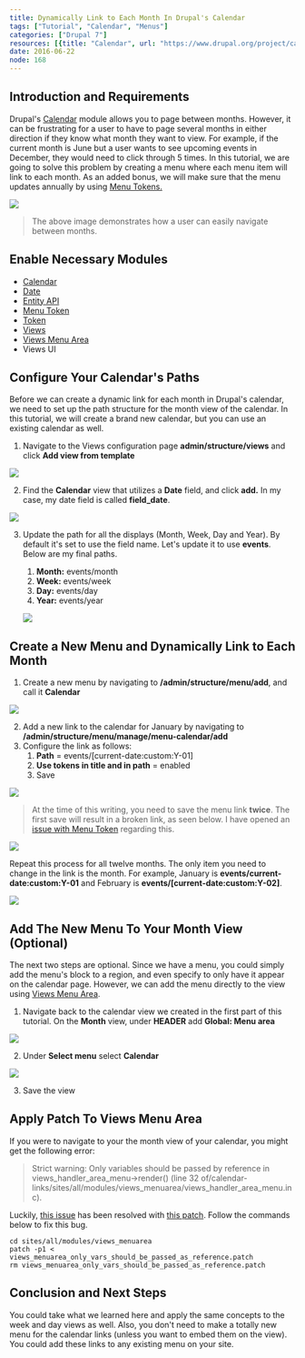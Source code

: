 ```yaml
---
title: Dynamically Link to Each Month In Drupal's Calendar
tags: ["Tutorial", "Calendar", "Menus"]
categories: ["Drupal 7"]
resources: [{title: "Calendar", url: "https://www.drupal.org/project/calendar"}, {title: "Menu Token", url: "https://www.drupal.org/project/menu_token"}, {title: "Views Menu Area", url: "https://www.drupal.org/project/views_menuarea"}]
date: 2016-06-22
node: 168
---
```

 
## Introduction and Requirements

Drupal's [Calendar](https://www.drupal.org/project/calendar) module allows you to page between months. However, it can be frustrating for a user to have to page several months in either direction if they know what month they want to view. For example, if the current month is June but a user wants to see upcoming events in December, they would need to click through 5 times. In this tutorial, we are going to solve this problem by creating a menu where each menu item will link to each month. As an added bonus, we will make sure that the menu updates annually by using [Menu Tokens.](https://www.drupal.org/project/menu_token)

![](/assets/images/posts/dynamically-link-each-month-drupals-calendar/final-calendar-links.gif)

> The above image demonstrates how a user can easily navigate between months.

## Enable Necessary Modules

- [Calendar](https://www.drupal.org/project/calendar)
- [Date](https://www.drupal.org/project/date)
- [Entity API](https://www.drupal.org/project/entity)
- [Menu Token](https://www.drupal.org/project/menu_token)
- [Token](https://www.drupal.org/project/token)
- [Views](https://www.drupal.org/project/views)
- [Views Menu Area](https://www.drupal.org/project/views_menuarea)
- Views UI

## Configure Your Calendar's Paths

Before we can create a dynamic link for each month in Drupal's calendar, we need to set up the path structure for the month view of the calendar. In this tutorial, we will create a brand new calendar, but you can use an existing calendar as well.

1. Navigate to the Views configuration page **admin/structure/views** and click  **Add view from template**

![](/assets/images/posts/dynamically-link-each-month-drupals-calendar/1.1.png)

2. Find the  **Calendar**  view that utilizes a  **Date**  field, and click  **add.**  In my case, my date field is called  **field\_date**.

![](/assets/images/posts/dynamically-link-each-month-drupals-calendar/1.2.png)

3. Update the path for all the displays (Month, Week, Day and Year). By default it's set to use the field name. Let's update it to use  **events**. Below are my final paths.
    1. **​Month:**  events/month
    2. **​Week:**  events/week
    3. **​Day:**  events/day
    4. **​Year:**  events/year

    ![](/assets/images/posts/dynamically-link-each-month-drupals-calendar/1.3.png)

## Create a New Menu and Dynamically Link to Each Month

1. Create a new menu by navigating to **/admin/structure/menu/add**, and call it  **Calendar**

![](/assets/images/posts/dynamically-link-each-month-drupals-calendar/2.1_2.png)

2. Add a new link to the calendar for January by navigating to **/admin/structure/menu/manage/menu-calendar/add**
2. Configure the link as follows:
    1. **Path** = events/[current-date:custom:Y-01]
    2. **Use tokens in title and in path** = enabled
    3. Save

  ![](/assets/images/posts/dynamically-link-each-month-drupals-calendar/2.2_0.png)

> At the time of this writing, you need to save the menu link **twice**. The first save will result in a broken link, as seen below. I have opened an [issue with Menu Token](https://www.drupal.org/node/2753499) regarding this.

![](/assets/images/posts/dynamically-link-each-month-drupals-calendar/Screen-Shot-2016-06-23-at-3.56.42-PM.png)

Repeat this process for all twelve months. The only item you need to change in the link is the month. For example, January is  **events/current-date:custom:Y-01**  and February is  **events/[current-date:custom:Y-02]**.

![](/assets/images/posts/dynamically-link-each-month-drupals-calendar/2.4_0.png)

## Add The New Menu To Your Month View (Optional)

The next two steps are optional. Since we have a menu, you could simply add the menu's block to a region, and even specify to only have it appear on the calendar page. However, we can add the menu directly to the view using [Views Menu Area](https://www.drupal.org/project/views_menuarea).

1. Navigate back to the calendar view we created in the first part of this tutorial. On the  **Month**  view, under  **HEADER** add  **Global: Menu area**

![](/assets/images/posts/dynamically-link-each-month-drupals-calendar/3.1_0.png)

2. Under  **Select menu**  select **Calendar**

![](/assets/images/posts/dynamically-link-each-month-drupals-calendar/3.2_0.png)

3. Save the view

## Apply Patch To Views Menu Area

If you were to navigate to your the month view of your calendar, you might get the following error: 

> Strict warning: Only variables should be passed by reference in views\_handler\_area\_menu-\>render() (line 32 of/calendar-links/sites/all/modules/views\_menuarea/views\_handler\_area\_menu.inc).

Luckily, [this issue](https://www.drupal.org/node/2475063) has been resolved with [this patch](https://www.drupal.org/files/issues/views_menuarea_only_vars_should_be_passed_as_reference.patch). Follow the commands below to fix this bug.

    cd sites/all/modules/views_menuarea
    patch -p1 < views_menuarea_only_vars_should_be_passed_as_reference.patch
    rm views_menuarea_only_vars_should_be_passed_as_reference.patch

## Conclusion and Next Steps

You could take what we learned here and apply the same concepts to the week and day views as well. Also, you don't need to make a totally new menu for the calendar links (unless you want to embed them on the view). You could add these links to any existing menu on your site.
